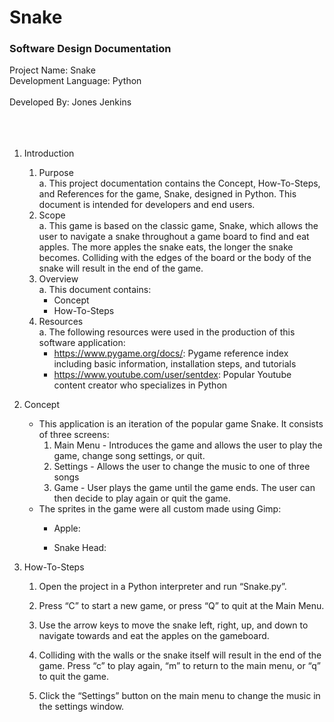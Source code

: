 # Snake


### Software Design Documentation

Project Name: Snake<br/>
Development Language: Python<br/><br/>
Developed By: Jones Jenkins<br/><br/><br/><br/>



1. Introduction<br/>
   1. Purpose<br/>
      a. This project documentation contains the Concept, How-To-Steps, and References for the game, Snake, designed in Python. This document is intended for developers and end users.<br/>
	 2. Scope<br/>
      a. This game is based on the classic game, Snake, which allows the user to navigate a snake throughout a game board to find and eat apples. The more apples the snake eats, the longer the snake becomes. Colliding with the edges of the board or the body of the snake will result in the end of the game.<br/>
   3. Overview<br/>
      a. This document contains:<br/>
         * Concept<br/>
         * How-To-Steps<br/>
   4. Resources<br/>
      a. The following resources were used in the production of this software application:<br/>
         * https://www.pygame.org/docs/: Pygame reference index including basic information, installation steps, and tutorials<br/>
         * https://www.youtube.com/user/sentdex: Popular Youtube content creator who specializes in Python<br/>


2. Concept<br/>
   - This application is an iteration of the popular game Snake. It consists of three screens:<br/>
     1. Main Menu - Introduces the game and allows the user to play the game, change song settings, or quit.<br/>
     2. Settings - Allows the user to change the music to one of three songs<br/>
     3. Game - User plays the game until the game ends. The user can then decide to play again or quit the game.<br/>
   - The sprites in the game were all custom made using Gimp:<br/>
     * Apple:<br/>

     * Snake Head:<br/>

	

3. How-To-Steps<br/>
   1. Open the project in a Python interpreter and run “Snake.py”.<br/>
   2. Press “C” to start a new game, or press “Q” to quit at the Main Menu.<br/>

   3. Use the arrow keys to move the snake left, right, up, and down to navigate towards and eat the apples on the gameboard.<br/>


   4. Colliding with the walls or the snake itself will result in the end of the game. Press “c” to play again, “m” to return to the main menu, or “q” to quit the game.<br/>

   5. Click the “Settings” button on the main menu to change the music in the settings window.<br/><br/>
